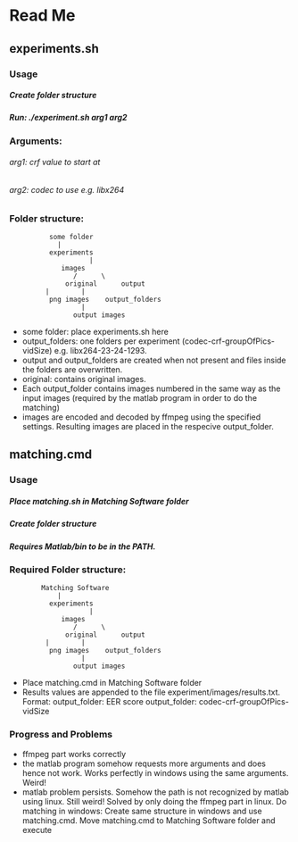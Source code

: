 # Read Me

## experiments.sh
### Usage
##### Create folder structure
##### Run: ./experiment.sh arg1 arg2

### Arguments:
###### arg1: crf value to start at
###### arg2: codec to use e.g. libx264

### Folder structure:

			  some folder
				|
			  experiments
	     		        |
			     images
		            /      \
	              original      output
			 | 	      |
	 	      png images    output_folders
				      |
				    output images

* some folder: place experiments.sh here
* output_folders: one folders per experiment (codec-crf-groupOfPics-vidSize) e.g. libx264-23-24-1293.
* output and output_folders are created when not present and files inside the folders are overwritten.
* original: contains original images.
* Each output_folder contains images numbered in the same way as the input images (required by the matlab program in order to do the matching)
* images are encoded and decoded by ffmpeg using the specified settings. Resulting images
	are placed in the respecive output_folder.
	
## matching.cmd
### Usage
##### Place matching.sh in Matching Software folder
##### Create folder structure
##### Requires Matlab/bin to be in the PATH.

### Required Folder structure:

			Matching Software
				|
			  experiments
	     		        |
			     images
		            /      \
	              original      output
			 | 	      |
	 	      png images    output_folders
				      |
				    output images

* Place matching.cmd in Matching Software folder
* Results values are appended to the file experiment/images/results.txt.
  Format: output_folder: EER score
  output_folder: codec-crf-groupOfPics-vidSize
  
  
### Progress and Problems
* ffmpeg part works correctly
* the matlab program somehow requests more arguments and does hence not work. Works perfectly
	in windows using the same arguments. Weird!
* matlab problem persists. Somehow the path is not recognized by matlab using linux. Still weird!
  Solved by only doing the ffmpeg part in linux. Do matching in windows:
  Create same structure in windows and use matching.cmd.
	Move matching.cmd to Matching Software folder and execute

